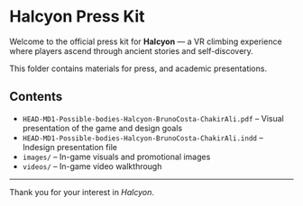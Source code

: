 # Halcyon Press Kit

Welcome to the official press kit for **Halcyon** — a VR climbing experience where players ascend through ancient stories and self-discovery.

This folder contains materials for press, and academic presentations.

## Contents

- `HEAD-MD1-Possible-bodies-Halcyon-BrunoCosta-ChakirAli.pdf` – Visual presentation of the game and design goals
- `HEAD-MD1-Possible-bodies-Halcyon-BrunoCosta-ChakirAli.indd` – Indesign presentation file
- `images/` – In-game visuals and promotional images
- `videos/` – In-game video walkthrough

---

Thank you for your interest in *Halcyon*.
